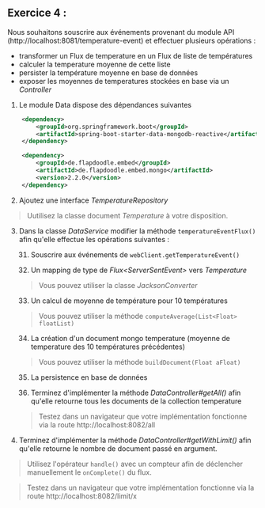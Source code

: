 ## Exercice 4 :

Nous souhaitons souscrire aux événements provenant du module API (http://localhost:8081/temperature-event) et effectuer plusieurs opérations :
 * transformer un Flux de temperature en un Flux de liste de températures 
 * calculer la temperature moyenne de cette liste  
 * persister la température moyenne en base de données
 * exposer les moyennes de temperatures stockées en base via un *Controller*  

1. Le module Data dispose des dépendances suivantes  

```xml
    <dependency>
        <groupId>org.springframework.boot</groupId>
        <artifactId>spring-boot-starter-data-mongodb-reactive</artifactId>
    </dependency>
```

```xml
    <dependency>
        <groupId>de.flapdoodle.embed</groupId>
        <artifactId>de.flapdoodle.embed.mongo</artifactId>
        <version>2.2.0</version>
    </dependency>
```

2. Ajoutez une interface *TemperatureRepository* 

> Uutilisez la classe document *Temperature* à votre disposition. 

3. Dans la classe *DataService* modifier la méthode `temperatureEventFlux()` afin qu'elle effectue les opérations suivantes :

    31. Souscrire aux événements de `webClient.getTemperatureEvent()`
     
    32. Un mapping de type de *Flux<ServerSentEvent<String>>* vers *Temperature*
    > Vous pouvez utiliser la classe *JacksonConverter*
     
    33. Un calcul de moyenne de température pour 10 températures 
    > Vous pouvez utiliser la méthode `computeAverage(List<Float> floatList)`
    
    34. La création d'un document mongo temperature (moyenne de temperature des 10 températures précédentes)
    > Vous pouvez utiliser la méthode `buildDocument(Float aFloat)`
    
    35. La persistence en base de données
    
    36. Terminez d'implémenter la méthode *DataController#getAll()* afin qu'elle retourne tous les documents de la collection temperature
    > Testez dans un navigateur que votre implémentation fonctionne via la route http://localhost:8082/all

5. Terminez d'implémenter la méthode *DataController#getWithLimit()*  afin qu'elle retourne le nombre de document passé en argument.

> Utilisez l'opérateur `handle()` avec un compteur afin de déclencher manuellement le `onComplete()` du flux.

> Testez dans un navigateur que votre implémentation fonctionne via la route http://localhost:8082/limit/x
